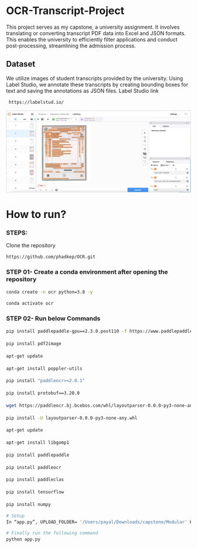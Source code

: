 # OCR-Transcript-Project

This project serves as my capstone, a university assignment. It involves translating or converting transcript PDF data into Excel and JSON formats. This enables the university to efficiently filter applications and conduct post-processing, streamlining the admission process.

## Dataset
We utilize images of student transcripts provided by the university. Using Label Studio, we annotate these transcripts by creating bounding boxes for text and saving the annotations as JSON files.
Label Studio link 
```bash
 https://labelstud.io/
```
![Annotation](Documents/Annotation.png)



# How to run?
### STEPS:

Clone the repository

```bash
https://github.com/phadkep/OCR.git
```
### STEP 01- Create a conda environment after opening the repository

```bash
conda create -n ocr python=3.8 -y
```

```bash
conda activate ocr
```


### STEP 02- Run below Commands
```bash
pip install paddlepaddle-gpu==2.3.0.post110 -f https://www.paddlepaddle.org.cn/whl/linux/mkl/avx/stable.html

pip install pdf2image

apt-get update

apt-get install poppler-utils

pip install "paddleocr>=2.0.1"

pip install protobuf==3.20.0

wget https://paddleocr.bj.bcebos.com/whl/layoutparser-0.0.0-py3-none-any.whl

pip install -U layoutparser-0.0.0-py3-none-any.whl

apt-get update

apt-get install libgomp1

pip install paddlepaddle

pip install paddleocr

pip install paddleclas

pip install tensorflow

pip install numpy
```


```bash
# Setup
In “app.py”, UPLOAD_FOLDER= '/Users/payal/Downloads/capstone/Modular' Here gives your directory path.
```

```bash
# Finally run the following command
python app.py
```
